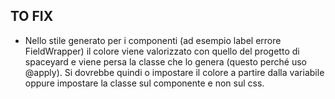 ## TO FIX

- Nello stile generato per i componenti (ad esempio label errore FieldWrapper) il colore viene valorizzato con quello del progetto di spaceyard e viene persa la classe che lo genera (questo perché uso @apply). Si dovrebbe quindi o impostare il colore a partire dalla variabile oppure impostare la classe sul componente e non sul css.